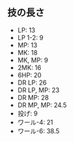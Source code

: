 ## 技の長さ

- LP: 13
- LP 1-2: 9
- MP: 13
- MK: 18
- MK, MP: 9
- 2MK: 16
- 6HP: 20
- DR LP: 26
- DR LP, MP: 23
- DR MP: 28
- DR MP, MP: 24.5
- 投げ: 9
- ワール-4: 21
- ワール-6: 38.5

